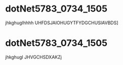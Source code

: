 # dotNet5783_0734_1505
jhkghuglhhhh
UHFDSJAIOHUGYTFYDGCHUSIAVBDS]
# dotNet5783_0734_1505
jhkghugl
JHVGCHSDXAKZj
